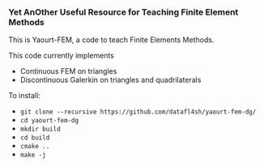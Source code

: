 ### Yet AnOther Useful Resource for Teaching Finite Element Methods

This is Yaourt-FEM, a code to teach Finite Elements Methods. 

This code currently implements

 * Continuous FEM on triangles
 * Discontinuous Galerkin on triangles and quadrilaterals

To install:

 * `git clone --recursive https://github.com/datafl4sh/yaourt-fem-dg/`
 * `cd yaourt-fem-dg`
 * `mkdir build`
 * `cd build`
 * `cmake ..`
 * `make -j`


